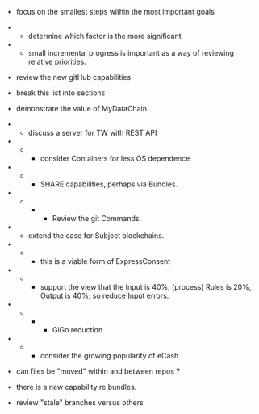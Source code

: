 * focus on the smallest steps within the most important goals
* * determine which factor is the more significant
* * small incremental progress is important as a way of reviewing relative priorities.

* review the new gitHub capabilities

* break this list into sections
* demonstrate the value of MyDataChain
* * discuss a server for TW with REST API
* * * consider Containers for less OS dependence
* * * SHARE capabilities, perhaps via Bundles.
* * * * Review the git Commands.
* * extend the case for Subject blockchains.
* * * this is a viable form of ExpressConsent
* * * support the view that the Input is 40%, (process) Rules is 20%, Output is 40%; so reduce Input errors.
* * * * GiGo reduction
* * * consider the growing popularity of eCash

* can files be "moved" within and between repos ?
* there is a new capability re bundles.
* review "stale" branches versus others
